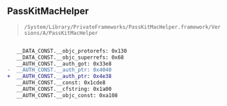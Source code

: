 ## PassKitMacHelper

> `/System/Library/PrivateFrameworks/PassKitMacHelper.framework/Versions/A/PassKitMacHelper`

```diff

   __DATA_CONST.__objc_protorefs: 0x130
   __DATA_CONST.__objc_superrefs: 0x68
   __AUTH_CONST.__auth_got: 0x33e8
-  __AUTH_CONST.__auth_ptr: 0x4040
+  __AUTH_CONST.__auth_ptr: 0x4e38
   __AUTH_CONST.__const: 0x1cde8
   __AUTH_CONST.__cfstring: 0x1a00
   __AUTH_CONST.__objc_const: 0xa108

```
